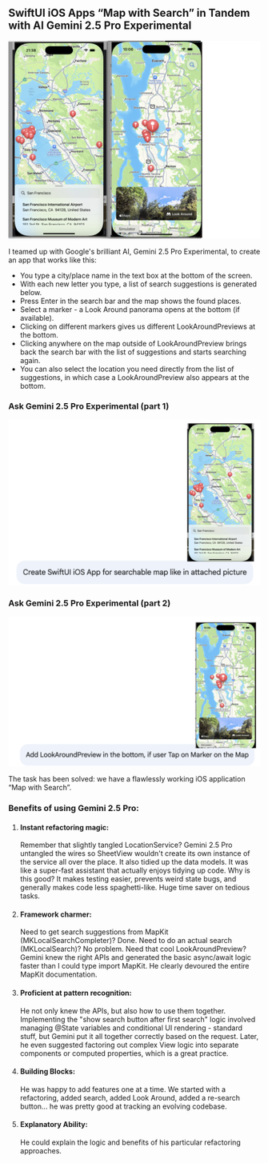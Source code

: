 ## SwiftUI iOS Apps “Map with Search” in Tandem with AI Gemini 2.5 Pro Experimental
 <img src="https://github.com/BestKora/SearchableMapGemini2_5/blob/a271460a4856f17822e41df09b13bc852973ee51/SearchableMap.png" width="750">

 I teamed up with Google's brilliant AI, Gemini 2.5 Pro Experimental, to create an app that works like this:
 
* You type a city/place name in the text box at the bottom of the screen.
* With each new letter you type, a list of search suggestions is generated below.
* Press Enter in the search bar and the map shows the found places.
* Select a marker - a Look Around panorama opens at the bottom (if available).
* Clicking on different markers gives us different LookAroundPreviews at the bottom.
* Clicking anywhere on the map outside of LookAroundPreview brings back the search bar with the list of suggestions and starts searching again.
* You can also select the location you need directly from the list of suggestions, in which case a LookAroundPreview also appears at the bottom.

### Ask Gemini 2.5 Pro Experimental (part 1)

<img src="https://github.com/BestKora/SearchableMapGemini2_5/blob/a93cd4590f488d9a35a3d54927f822fa3e0045b6/Stage1.png" width="800">

### Ask Gemini 2.5 Pro Experimental (part 2)

<img src="https://github.com/BestKora/SearchableMapGemini2_5/blob/8db96860e93df8536f389adbd27a043f7433258c/Stage2.png" width="800">

The task has been solved: we have a flawlessly working iOS application “Map with Search”.

### Benefits of using Gemini 2.5 Pro:

1. #### Instant refactoring magic:
   Remember that slightly tangled LocationService? Gemini 2.5 Pro untangled the wires so SheetView wouldn't create its own instance of the service all over the place. It also tidied up the data models. It was like a super-fast assistant that actually enjoys tidying up code. Why is this good? It makes testing easier, prevents weird state bugs, and generally makes code less spaghetti-like. Huge time saver on tedious tasks.

3. #### Framework charmer:
   Need to get search suggestions from MapKit (MKLocalSearchCompleter)? Done. Need to do an actual search (MKLocalSearch)? No problem. Need that cool LookAroundPreview? Gemini knew the right APIs and generated the basic async/await logic faster than I could type import MapKit. He clearly devoured the entire MapKit documentation.

5. #### Proficient at pattern recognition:
   He not only knew the APIs, but also how to use them together. Implementing the "show search button after first search" logic involved managing @State variables and conditional UI rendering - standard stuff, but Gemini put it all together correctly based on the request. Later, he even suggested factoring out complex View logic into separate components or computed properties, which is a great practice.

7. #### Building Blocks:
   He was happy to add features one at a time. We started with a refactoring, added search, added Look Around, added a re-search button... he was pretty good at tracking an evolving codebase.

9. #### Explanatory Ability:
    He could explain the logic and benefits of his particular refactoring approaches.

